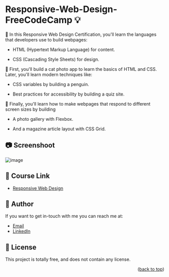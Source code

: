 # Responsive-Web-Design-FreeCodeCamp 💡
<a name="readme-top"></a>

🔹 In this Responsive Web Design Certification, you'll learn the languages that developers use to build webpages:

   - HTML (Hypertext Markup Language) for content.
  
   - CSS (Cascading Style Sheets) for design.
  
  
🔹  First, you'll build a cat photo app to learn the basics of HTML and CSS. Later, you'll learn modern techniques like:
  
   - CSS variables by building a penguin.
  
   - Best practices for accessibility by building a quiz site.

  
🔹 Finally, you'll learn how to make webpages that respond to different screen sizes by building
  
   - A photo gallery with Flexbox.
 
   -  And a magazine article layout with CSS Grid.
  
  
## 📷  Screenshoot
![image](https://github.com/Hager-elhwarii/Responsive-Web-Design-FreeCodeCamp/assets/80959882/73197167-4051-4561-b779-415232b44a37)


## 🚀 Course Link 
  - [Responsive Web Design](https://www.freecodecamp.org/learn/2022/responsive-web-design/)
    

## 🦄   Author
If you want to get in-touch with me you can reach me at:
-  [Email](http://hager.a.elhawary@gmail.com/)
-  [LinkedIn](https://www.linkedin.com/in/hager-omar-elhawary/)


## 📘 License
This project is totally free,  and does not contain any license.


<p align="right">(<a href="#readme-top">back to top</a>)</p>
